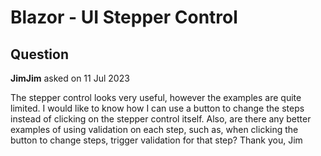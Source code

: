 # Blazor - UI Stepper Control

## Question

**JimJim** asked on 11 Jul 2023

The stepper control looks very useful, however the examples are quite limited. I would like to know how I can use a button to change the steps instead of clicking on the stepper control itself. Also, are there any better examples of using validation on each step, such as, when clicking the button to change steps, trigger validation for that step? Thank you, Jim
